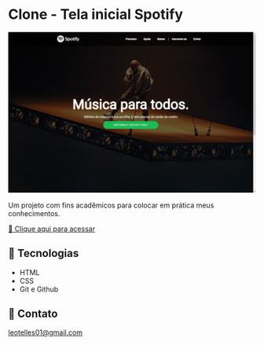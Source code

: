 
# Clone - Tela inicial Spotify

![preview](./img/leotelless.github.io_Clone-Spotify_.png)

Um projeto com fins acadêmicos para colocar em prática meus conhecimentos.

[🧷 Clique aqui para acessar](https://leotelless.github.io/Clone-Spotify/)

## 🧷 Tecnologias

- HTML
- CSS
- Git e Github

## 💚 Contato

leotelles01@gmail.com
